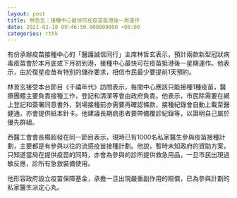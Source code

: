 ```yaml
---
layout: post
title: 林哲玄：接種中心最快可在疫苗抵港後一周運作
date: 2021-02-18 09:46:50.000000000 +08:00
categories: rthk
---
```


有份承辦疫苗接種中心的「醫護誠信同行」主席林哲玄表示，預計兩款新型冠狀病毒疫苗會於本月底或下月初到港，接種中心最快可在疫苗抵港後一星期運作。他表示，由於復星疫苗有特別的儲存要求，相信市民最少要提前1天預約。

林哲玄接受本台節目《千禧年代》訪問表示，每間中心應該只能接種1種疫苗，醫療團體主要負責接種工作，登記和清潔等會由政府負責。他表示，市民除需要在網上登記和簽署同意書外，到場接種前亦需要再確認條款，接種紀錄會自動上載至醫健通，亦會提供紙本針卡。他建議長期病患者要帶備覆診紀錄等，以證明自己屬於優先群組。

西醫工會會長楊超發在同一節目表示，現時已有1000名私家醫生參與疫苗接種計劃，主要都是有參與以往的流感疫苗接種計劃。他說，暫時未知政府的資助方案，只知道當局在提供疫苗的同時，亦會為參與的診所提供救急用品，一旦市民出現過敏反應，診所有急救裝備使用。

他形容政府設立疫苗保障基金，承擔一旦出現嚴重副作用的賠償，已為參與計劃的私家醫生派定心丸。
